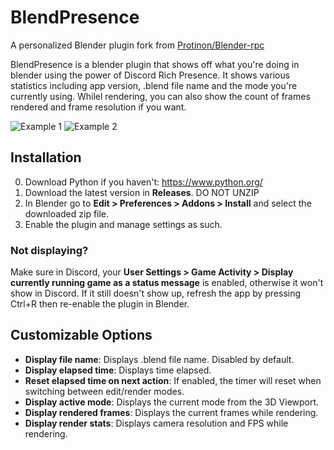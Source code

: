 # BlendPresence
A personalized Blender plugin fork from [Protinon/Blender-rpc](https://github.com/Protinon/Blender-rpc)

BlendPresence is a blender plugin that shows off what you're doing in blender using the power of Discord Rich Presence. It shows various statistics including app version, .blend file name and the mode you're currently using. Whilel rendering, you can also show the count of frames rendered and frame resolution if you want.

![Example 1](https://abrasic.com/assets/img/bp1.png)
![Example 2](https://abrasic.com/assets/img/bp2.png)

## Installation
0. Download Python if you haven't: https://www.python.org/
1. Download the latest version in **Releases**. DO NOT UNZIP
2. In Blender go to **Edit > Preferences > Addons > Install** and select the downloaded zip file.
3. Enable the plugin and manage settings as such.

### Not displaying?
Make sure in Discord, your **User Settings > Game Activity > Display currently running game as a status message** is enabled, otherwise it won't show in Discord. If it still doesn't show up, refresh the app by pressing Ctrl+R then re-enable the plugin in Blender.

## Customizable Options
- **Display file name**: Displays .blend file name. Disabled by default.
- **Display elapsed time**: Displays time elapsed.
- **Reset elapsed time on next action**: If enabled, the timer will reset when switching between edit/render modes.
- **Display active mode**: Displays the current mode from the 3D Viewport.
- **Display rendered frames**: Displays the current frames while rendering.
- **Display render stats**: Displays camera resolution and FPS while rendering.

